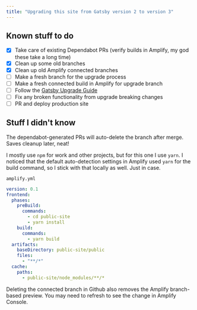 ```yaml
---
title: "Upgrading this site from Gatsby version 2 to version 3"
---
```


## Known stuff to do

- [x] Take care of existing Dependabot PRs (verify builds in Amplify, my god these take a long time)
- [x] Clean up some old branches
- [x] Clean up old Amplify connected branches
- [ ] Make a fresh branch for the upgrade process
- [ ] Make a fresh connected build in Amplify for upgrade branch
- [ ] Follow the [Gatsby Upgrade Guide](https://www.gatsbyjs.com/docs/reference/release-notes/migrating-from-v2-to-v3/#introduction)
- [ ] Fix any broken functionality from upgrade breaking changes
- [ ] PR and deploy production site

## Stuff I didn't know

The dependabot-generated PRs will auto-delete the branch after merge. Saves cleanup later, neat!

I mostly use `npm` for work and other projects, but for this one I use `yarn`. I noticed that the default auto-detection settings in Amplify used `yarn` for the build command, so I stick with that locally as well. Just in case.

`amplify.yml`

```yaml
version: 0.1
frontend:
  phases:
    preBuild:
      commands:
        - cd public-site
        - yarn install
    build:
      commands:
        - yarn build
  artifacts:
    baseDirectory: public-site/public
    files:
      - "**/*"
  cache:
    paths:
      - public-site/node_modules/**/*
```

Deleting the connected branch in Github also removes the Amplify branch-based preview. You may need to refresh to see the change in Amplify Console.
